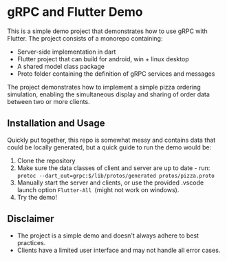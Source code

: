 # gRPC and Flutter Demo

This is a simple demo project that demonstrates how to use gRPC with Flutter. The project consists of a monorepo containing:

- Server-side implementation in dart
- Flutter project that can build for android, win + linux desktop
- A shared model class package 
- Proto folder containing the definition of gRPC services and messages

The project demonstrates how to implement a simple pizza ordering simulation, enabling the simultaneous display and sharing of order data between two or more clients.

## Installation and Usage

Quickly put together, this repo is somewhat messy and contains data that could be locally generated, but a quick guide to run the demo would be:

1. Clone the repository
2. Make sure the data classes of client and server are up to date - run:  
   `protoc --dart_out=grpc:$/lib/protos/generated protos/pizza.proto`  
3. Manually start the server and clients, or use the provided .vscode launch option `Flutter-All `(might not work on windows).
4. Try the demo! 

## Disclaimer

- The project is a simple demo and doesn't always adhere to best practices.
- Clients have a limited user interface and may not handle all error cases.
